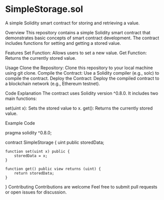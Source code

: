 # SimpleStorage.sol
A simple Solidity smart contract for storing and retrieving a value.

Overview
This repository contains a simple Solidity smart contract that demonstrates basic concepts of smart contract development. The contract includes functions for setting and getting a stored value.

Features
Set Function: Allows users to set a new value.
Get Function: Returns the currently stored value.

Usage
Clone the Repository: Clone this repository to your local machine using git clone.
Compile the Contract: Use a Solidity compiler (e.g., solc) to compile the contract.
Deploy the Contract: Deploy the compiled contract to a blockchain network (e.g., Ethereum testnet).

Code Explanation
The contract uses Solidity version ^0.8.0. It includes two main functions:

set(uint x): Sets the stored value to x.
get(): Returns the currently stored value.

Example Code

pragma solidity ^0.8.0;

contract SimpleStorage {
    uint public storedData;

    function set(uint x) public {
        storedData = x;
    }

    function get() public view returns (uint) {
        return storedData;
    }
}
Contributing
Contributions are welcome Feel free to submit pull requests or open issues for discussion.
